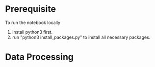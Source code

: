 # Prerequisite
To run the notebook locally
1. install python3 first.
2. run "python3 install_packages.py" to install all necessary packages.

# Data Processing


